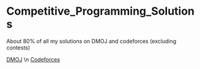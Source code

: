 # Competitive_Programming_Solutions
About 80% of all my solutions on DMOJ and codeforces (excluding contests)

[DMOJ](https://dmoj.ca/user/allentao) \n
[Codeforces](https://codeforces.com/profile/alanchann)
